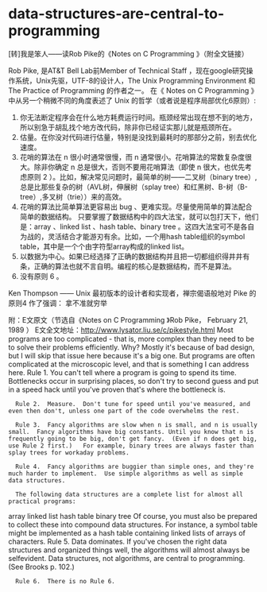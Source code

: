 # data-structures-are-central-to-programming
[转]我是笨人——读Rob Pike的《Notes on C Programming 》（附全文链接）

Rob Pike, 是AT&T Bell Lab前Member of Technical Staff ，现在google研究操作系统，Unix先驱，UTF-8的设计人，The Unix Programming Environment 和 The Practice of Programming 的作者之一。 在《 Notes on C Programming 》中从另一个稍微不同的角度表述了 Unix 的哲学（或者说是程序局部优化6原则）:

1. 你无法断定程序会在什么地方耗费运行时间。瓶颈经常出现在想不到的地方，所以别急于胡乱找个地方改代码，除非你已经证实那儿就是瓶颈所在。
2. 估量。在你没对代码进行估量，特别是没找到最耗时的那部分之前，别去优化速度。
3. 花哨的算法在 n 很小时通常很慢，而 n 通常很小。花哨算法的常数复杂度很大。除非你确定 n 总是很大，否则不要用花哨算法（即使 n 很大，也优先考虑原则 2 ）。比如，解决常见问题时，最简单的树——二叉树（binary tree）,总是比那些复杂的树（AVL树，伸展树（splay tree）和红黑树、B-树（B-tree）,多叉树（trie））来的高效。
4. 花哨的算法比简单算法更容易出 bug 、更难实现。尽量使用简单的算法配合简单的数据结构。
只要掌握了数据结构中的四大法宝，就可以包打天下，他们是：array 、linked list 、hash table、binary tree 。这四大法宝可不是各自为战的，灵活结合才能游刃有余。比如，一个用hash table组织的symbol table，其中是一个个由字符型array构成的linked list。
5. 以数据为中心。如果已经选择了正确的数据结构并且把一切都组织得井井有条，正确的算法也就不言自明。编程的核心是数据结构，而不是算法。
6. 没有原则 6 。

Ken Thompson —— Unix 最初版本的设计者和实现者，禅宗偈语般地对 Pike 的原则4 作了强调：
拿不准就穷举

附：E文原文（节选自《Notes on C Programming 》Rob Pike， February 21, 1989 ）
E文全文地址：http://www.lysator.liu.se/c/pikestyle.html
      Most programs are too complicated - that is, more complex than they need to be to solve their problems efficiently.  Why? Mostly it's because of bad design, but I will skip that issue here because it's a big one.  But programs are often complicated at the microscopic level, and that is something I can address here.
      Rule 1.  You can't tell where a program is going to spend its time.  Bottlenecks occur in surprising places, so don't try to second guess and put in a speed hack until you've proven that's where the bottleneck is.

      Rule 2.  Measure.  Don't tune for speed until you've measured, and even then don't, unless one part of the code overwhelms the rest.

      Rule 3.  Fancy algorithms are slow when n is small, and n is usually small.  Fancy algorithms have big constants. Until you know that n is frequently going to be big, don't get fancy.  (Even if n does get big, use Rule 2 first.)   For example, binary trees are always faster than splay trees for workaday problems.

      Rule 4.  Fancy algorithms are buggier than simple ones, and they're much harder to implement.  Use simple algorithms as well as simple data structures.

      The following data structures are a complete list for almost all practical programs:

array
linked list
hash table
binary tree
Of course, you must also be prepared to collect these into compound data structures.  For instance, a symbol table might be implemented as a hash table containing linked lists of arrays of characters.
      Rule 5.  Data dominates.  If you've chosen the right data structures and organized things well, the algorithms will almost always be self­evident.  Data structures, not algorithms, are central to programming.  (See Brooks p. 102.)

      Rule 6.  There is no Rule 6. 
